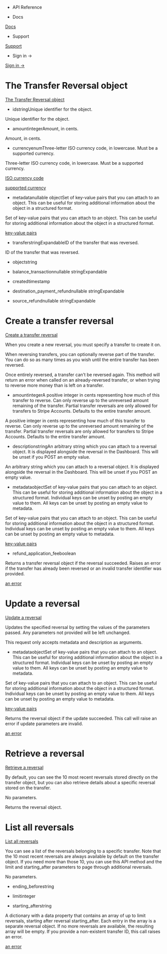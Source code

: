 - API Reference

- Docs

[Docs](/)

- Support

[Support](https://support.stripe.com)

- Sign in →

[Sign in →](https://dashboard.stripe.com/login)

# The Transfer Reversal object

[The Transfer Reversal object](/api/transfer_reversals/object)

- idstringUnique identifier for the object.

Unique identifier for the object.

- amountintegerAmount, in cents.

Amount, in cents.

- currencyenumThree-letter ISO currency code, in lowercase. Must be a supported currency.

Three-letter ISO currency code, in lowercase. Must be a supported currency.

[ISO currency code](https://www.iso.org/iso-4217-currency-codes.html)

[supported currency](https://stripe.com/docs/currencies)

- metadatanullable objectSet of key-value pairs that you can attach to an object. This can be useful for storing additional information about the object in a structured format.

Set of key-value pairs that you can attach to an object. This can be useful for storing additional information about the object in a structured format.

[key-value pairs](/api/metadata)

- transferstringExpandableID of the transfer that was reversed.

ID of the transfer that was reversed.

- objectstring

- balance_transactionnullable stringExpandable

- createdtimestamp

- destination_payment_refundnullable stringExpandable

- source_refundnullable stringExpandable

# Create a transfer reversal

[Create a transfer reversal](/api/transfer_reversals/create)

When you create a new reversal, you must specify a transfer to create it on.

When reversing transfers, you can optionally reverse part of the transfer. You can do so as many times as you wish until the entire transfer has been reversed.

Once entirely reversed, a transfer can’t be reversed again. This method will return an error when called on an already-reversed transfer, or when trying to reverse more money than is left on a transfer.

- amountintegerA positive integer in cents representing how much of this transfer to reverse. Can only reverse up to the unreversed amount remaining of the transfer. Partial transfer reversals are only allowed for transfers to Stripe Accounts. Defaults to the entire transfer amount.

A positive integer in cents representing how much of this transfer to reverse. Can only reverse up to the unreversed amount remaining of the transfer. Partial transfer reversals are only allowed for transfers to Stripe Accounts. Defaults to the entire transfer amount.

- descriptionstringAn arbitrary string which you can attach to a reversal object. It is displayed alongside the reversal in the Dashboard. This will be unset if you POST an empty value.

An arbitrary string which you can attach to a reversal object. It is displayed alongside the reversal in the Dashboard. This will be unset if you POST an empty value.

- metadataobjectSet of key-value pairs that you can attach to an object. This can be useful for storing additional information about the object in a structured format. Individual keys can be unset by posting an empty value to them. All keys can be unset by posting an empty value to metadata.

Set of key-value pairs that you can attach to an object. This can be useful for storing additional information about the object in a structured format. Individual keys can be unset by posting an empty value to them. All keys can be unset by posting an empty value to metadata.

[key-value pairs](/api/metadata)

- refund_application_feeboolean

Returns a transfer reversal object if the reversal succeeded. Raises an error if the transfer has already been reversed or an invalid transfer identifier was provided.

[an error](#errors)

# Update a reversal

[Update a reversal](/api/transfer_reversals/update)

Updates the specified reversal by setting the values of the parameters passed. Any parameters not provided will be left unchanged.

This request only accepts metadata and description as arguments.

- metadataobjectSet of key-value pairs that you can attach to an object. This can be useful for storing additional information about the object in a structured format. Individual keys can be unset by posting an empty value to them. All keys can be unset by posting an empty value to metadata.

Set of key-value pairs that you can attach to an object. This can be useful for storing additional information about the object in a structured format. Individual keys can be unset by posting an empty value to them. All keys can be unset by posting an empty value to metadata.

[key-value pairs](/api/metadata)

Returns the reversal object if the update succeeded. This call will raise an error if update parameters are invalid.

[an error](#errors)

# Retrieve a reversal

[Retrieve a reversal](/api/transfer_reversals/retrieve)

By default, you can see the 10 most recent reversals stored directly on the transfer object, but you can also retrieve details about a specific reversal stored on the transfer.

No parameters.

Returns the reversal object.

# List all reversals

[List all reversals](/api/transfer_reversals/list)

You can see a list of the reversals belonging to a specific transfer. Note that the 10 most recent reversals are always available by default on the transfer object. If you need more than those 10, you can use this API method and the limit and starting_after parameters to page through additional reversals.

No parameters.

- ending_beforestring

- limitinteger

- starting_afterstring

A dictionary with a data property that contains an array of up to limit reversals, starting after reversal starting_after. Each entry in the array is a separate reversal object. If no more reversals are available, the resulting array will be empty. If you provide a non-existent transfer ID, this call raises an error.

[an error](#errors)
